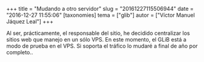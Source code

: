 +++
title = "Mudando a otro servidor"
slug = "20161227115506944"
date = "2016-12-27 11:55:06"
[taxonomies]
tema = ["glib"]
autor = ["Víctor Manuel Jáquez Leal"]
+++

Al ser, prácticamente, el responsable del sitio, he decidido centralizar
los sitios web que manejo en un sólo VPS. En este momento, el GLiB está
a modo de prueba en el VPS. Si soporta el tráfico lo mudaré a final de
año por completo..

